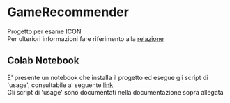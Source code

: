 # GameRecommender
Progetto per esame ICON<br>
Per ulteriori informazioni fare riferimento alla [relazione](doc/Relazione_ICON_Antonio_Silletti_Federica_Mangialardo.pdf)<br>
## Colab Notebook
E' presente un notebook che installa il progetto ed esegue gli script di 'usage', consultabile al seguente [link](https://colab.research.google.com/drive/1L8MtsjBKFEyCV-iYDMQpZ6LMepU44nTz?usp=sharing)<br>
Gli script di 'usage' sono documentati nella documentazione sopra allegata
